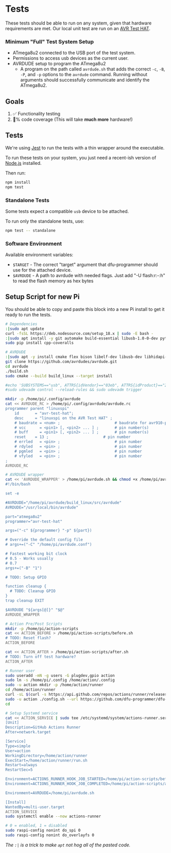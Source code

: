 # Tests

These tests should be able to run on any system, given that hardware requirements are met.
Our local unit test are run on an [AVR Test HAT](https://github.com/cinderblock/avr-test-hat).

### Minimum "Full" Test System Setup

- ATmega8u2 connected to the USB port of the test system.
- Permissions to access usb devices as the current user.
- AVRDUDE setup to program the ATmega8u2
  - A program on the path called `avrdude.sh` that adds the correct `-c`, `-B`, `-P`, and `-p` options to the `avrdude` command. Running without arguments should successfully communicate and identify the ATmega8u2.

## Goals

1. ✅ Functionality testing
2. 💯% code coverage (This will take **much more** hardware!)

## Tests

We're using [Jest](https://jestjs.io) to run the tests with a thin wrapper around the executable.

To run these tests on your system, you just need a recent-ish version of [Node.js](https://nodejs.org) installed.

Then run:

```bash
npm install
npm test
```

### Standalone Tests<!-- Happy to change the name of these or how tests are filtered -->

Some tests expect a compatible `usb` device to be attached.

To run only the standalone tests, use:

```bash
npm test -- standalone
```

### Software Environment

Available environment variables:

 - `$TARGET` - The correct "target" argument that dfu-programmer should use for the attached device.
 - `$AVRDUDE` - A path to avrdude with needed flags. Just add "-U flash:r:-:h" to read the flash memory as hex bytes

## Setup Script for new Pi

You should be able to copy and paste this block into a new Pi install to get it ready to run the tests.

```bash
# Dependencies
:|sudo apt update
curl -fsSL https://deb.nodesource.com/setup_18.x | sudo -E bash -
:|sudo apt install -y git automake build-essential libusb-1.0-0-dev python3-pip nodejs
sudo pip install cpp-coveralls

# AVRDUDE
:|sudo apt -y install cmake flex bison libelf-dev libusb-dev libhidapi-dev libftdi1-dev libreadline-dev
git clone https://github.com/avrdudes/avrdude.git
cd avrdude
./build.sh
sudo cmake --build build_linux --target install

#echo 'SUBSYSTEMS=="usb", ATTRS{idVendor}=="03eb", ATTRS{idProduct}=="2ff4", MODE="0666"' | sudo tee /etc/udev/rules.d/50-avrdude.rules > /dev/null
#sudo udevadm control --reload-rules && sudo udevadm trigger

mkdir -p /home/pi/.config/avrdude
cat << AVRDUDE_RC > /home/pi/.config/avrdude/avrdude.rc
programmer parent "linuxspi"
    id       = "avr-test-hat";
    desc     = "linuxspi on the AVR Test HAT" ;
    # baudrate = <num> ;                        # baudrate for avr910-programmer
    # vcc      = <pin1> [, <pin2> ... ] ;       # pin number(s)
    # buff     = <pin1> [, <pin2> ... ] ;       # pin number(s)
    reset    = 13 ;                        # pin number
    # errled   = <pin> ;                        # pin number
    # rdyled   = <pin> ;                        # pin number
    # pgmled   = <pin> ;                        # pin number
    # vfyled   = <pin> ;                        # pin number
;
AVRDUDE_RC

# AVRDUDE wrapper
cat << 'AVRDUDE_WRAPPER' > /home/pi/avrdude.sh && chmod +x /home/pi/avrdude.sh
#!/bin/bash

set -e

#AVRDUDE="/home/pi/avrdude/build_linux/src/avrdude"
AVRDUDE="/usr/local/bin/avrdude"

part="atmega8u2"
programmer="avr-test-hat"

args=("-c" ${programmer} "-p" ${part})

# Override the default config file
# args+=("-C" "/home/pi/avrdude.conf")

# Fastest working bit clock
# 0.5 - Works usually
# 0.7
args+=("-B" "1")

# TODO: Setup GPIO

function cleanup {
  # TODO: Cleanup GPIO
}
trap cleanup EXIT

$AVRDUDE "${args[@]}" "$@"
AVRDUDE_WRAPPER

# Action Pre/Post Scripts
mkdir -p /home/pi/action-scripts
cat << ACTION_BEFORE > /home/pi/action-scripts/before.sh
# TODO: Reset flash?
ACTION_BEFORE

cat << ACTION_AFTER > /home/pi/action-scripts/after.sh
# TODO: Turn off test hardware?
ACTION_AFTER

# Runner user
sudo useradd -mN -g users -G plugdev,gpio action
sudo ln -s /home/pi/.config /home/action/.config
sudo -u action mkdir -p /home/action/runner
cd /home/action/runner
curl -sL $(curl -s https://api.github.com/repos/actions/runner/releases/latest | grep browser_download_url | cut -d\" -f4 | egrep 'linux-arm64-[0-9.]+tar.gz$') | sudo -u action tar xz
sudo -u action ./config.sh --url https://github.com/dfu-programmer/dfu-programmer --token <token> # Get token from GitHub Action Self-Hosted Runner page
cd

# Setup Systemd service
cat << ACTION_SERVICE | sudo tee /etc/systemd/system/actions-runner.service > /dev/null && sudo systemctl daemon-reload
[Unit]
Description=GitHub Actions Runner
After=network.target

[Service]
Type=simple
User=action
WorkingDirectory=/home/action/runner
ExecStart=/home/action/runner/run.sh
Restart=always
RestartSec=5

Environment=ACTIONS_RUNNER_HOOK_JOB_STARTED=/home/pi/action-scripts/before.sh
Environment=ACTIONS_RUNNER_HOOK_JOB_COMPLETED=/home/pi/action-scripts/after.sh

Environment=AVRDUDE=/home/pi/avrdude.sh

[Install]
WantedBy=multi-user.target
ACTION_SERVICE
sudo systemctl enable --now actions-runner

# 0 = enabled, 1 = disabled
sudo raspi-config nonint do_spi 0
sudo raspi-config nonint do_overlayfs 0
```

*The `:|` is a trick to make `apt` not hog all of the pasted code.*